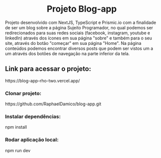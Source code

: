 <h1 align="center">Projeto Blog-app</h1>
Projeto desenvolvido com NextJS, TypeScript e Prismic.io com a finalidade de ser um blog sobre a página Sujeito Programador, no qual podemos ser redirecionados para suas redes sociais (facebook, instagram, youtube e linkedIn) através dos ícones em sua página "sobre" e também para o seu site, através do botão "começar" em sua página "Home". 
Na página conteúdos podemos encontrar diversos posts que podem ser vistos um a um através dos botões de navegação na parte inferior da tela. 

<h2>Link para acessar o projeto:</h2> https://blog-app-rho-two.vercel.app/

<h3>Clonar projeto:</h3> https://github.com/RaphaelDamico/blog-app.git

<h3>Instalar dependências:</h3> npm install

<h3>Rodar aplicação local:</h3> npm run dev

